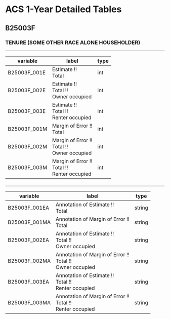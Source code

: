 # ACS 1-Year Detailed Tables

## B25003F

### TENURE (SOME OTHER RACE ALONE HOUSEHOLDER)

___

| variable | label | type |
| ----- | ----- | ----- |
| B25003F_001E | Estimate !!<br>Total | int |
| B25003F_002E | Estimate !!<br>Total !!<br>Owner occupied | int |
| B25003F_003E | Estimate !!<br>Total !!<br>Renter occupied | int |
| B25003F_001M | Margin of Error !!<br>Total | int |
| B25003F_002M | Margin of Error !!<br>Total !!<br>Owner occupied | int |
| B25003F_003M | Margin of Error !!<br>Total !!<br>Renter occupied | int |
### 

___

| variable | label | type |
| ----- | ----- | ----- |
| B25003F_001EA | Annotation of Estimate !!<br>Total | string |
| B25003F_001MA | Annotation of Margin of Error !!<br>Total | string |
| B25003F_002EA | Annotation of Estimate !!<br>Total !!<br>Owner occupied | string |
| B25003F_002MA | Annotation of Margin of Error !!<br>Total !!<br>Owner occupied | string |
| B25003F_003EA | Annotation of Estimate !!<br>Total !!<br>Renter occupied | string |
| B25003F_003MA | Annotation of Margin of Error !!<br>Total !!<br>Renter occupied | string |


